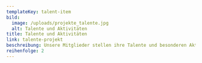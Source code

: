 ```yaml
---
templateKey: talent-item
bild:
  image: /uploads/projekte_talente.jpg
  alt: Talente und Aktivitäten
title: Talente und Aktivitäten
link: talente-projekt
beschreibung: Unsere Mitglieder stellen ihre Talente und besonderen Aktivitäten vor.
reihenfolge: 2
---
```

